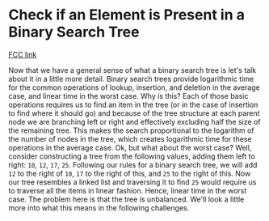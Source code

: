 # Check if an Element is Present in a Binary Search Tree

[FCC link](https://www.freecodecamp.org/learn/coding-interview-prep/data-structures/check-if-an-element-is-present-in-a-binary-search-tree)

Now that we have a general sense of what a binary search tree is let's talk
about it in a little more detail. Binary search trees provide logarithmic time
for the common operations of lookup, insertion, and deletion in the average
case, and linear time in the worst case. Why is this? Each of those basic
operations requires us to find an item in the tree (or in the case of insertion
to find where it should go) and because of the tree structure at each parent
node we are branching left or right and effectively excluding half the size of
the remaining tree. This makes the search proportional to the logarithm of the
number of nodes in the tree, which creates logarithmic time for these operations
in the average case. Ok, but what about the worst case? Well, consider
constructing a tree from the following values, adding them left to right: `10`,
`12`, `17`, `25`. Following our rules for a binary search tree, we will add `12`
to the right of `10`, `17` to the right of this, and `25` to the right of this.
Now our tree resembles a linked list and traversing it to find `25` would
require us to traverse all the items in linear fashion. Hence, linear time in
the worst case. The problem here is that the tree is unbalanced. We'll look a
little more into what this means in the following challenges.
